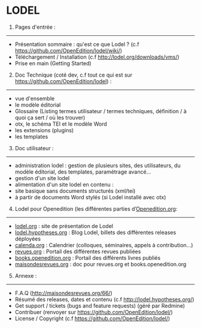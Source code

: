 LODEL
=====

1. 	Pages d'entrée :
------------------------

- Présentation sommaire : qu'est ce que Lodel ? (c.f <https://github.com/OpenEdition/lodel/wiki/>)
- Téléchargement / Installation (c.f <http://lodel.org/downloads/vms/>)
- Prise en main (Getting Started)


2.	Doc Technique (coté dev, c.f tout ce qui est sur <https://github.com/OpenEdition/lodel>) :
--------------------------------------------------------------------------------------------------

- vue d'ensemble
- le modèle éditorial
- Glossaire (Listing termes utilisateur / termes techniques, définition / à quoi ça sert / où les trouver)
- otx, le schéma TEI et le modèle Word
- les extensions (plugins)
- les templates


3.	Doc utilisateur :
-------------------------

- administration lodel : gestion de plusieurs sites, des utilisateurs, du modèle éditorial, des templates, paramétrage avancé...
- gestion d'un site lodel
- alimentation d'un site lodel en contenu :
- site basique sans documents structurés (xml/tei)
- à partir de documents Word stylés (si Lodel installé avec otx)


4.	Lodel pour Openedition (les différentes parties d’[Openedition.org](https://www.openedition.org):
-----------------------------------------------------------------------------------------------------

- [lodel.org](<https://www.lodel.org/>) : site de présentation de Lodel
- [lodel.hypotheses.org](<https://www.lodel.hypotheses.org/>) : Blog Lodel, billets des différentes releases déployées
- [calenda.org](<https://www.calenda.org/>) : Calendrier (colloques, séminaires, appels à contribution…)
- [revues.org](<https://www.revues.org/>) : Portail des différentes revues publiées
- [books.openedition.org](<https://books.openedition.org/>) : Portail des différents livres publiés
- [maisondesrevues.org](<https://www.maisondesrevues.org/>) : doc pour revues.org et books.openedition.org


5.	Annexe :
----------------

- F.A.Q (<http://maisondesrevues.org/66/>)
- Résumé des releases, dates et contenu (c.f <http://lodel.hypotheses.org/>)
- Get support / tickets (bugs and feature requests) (géré par Redmine)
- Contribuer (renvoyer sur <https://github.com/OpenEdition/lodel/>)
- License / Copyright (c.f <https://github.com/OpenEdition/lodel/>)
